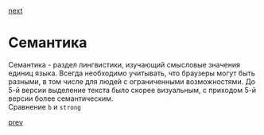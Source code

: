 <a href="05.md">next</a>

<h1>
Семантика
</h1>

<div>
Семантика - раздел лингвистики, изучающий смысловые значения единиц языка.
Всегда необходимо учитывать, что браузеры могут быть разными, в том числе для людей с ограниченными возможностями.
До 5-й версии выделение текста было скорее визуальным, с приходом 5-й версии более семантическим.
</div>

<div>
Cравнение <code>b</code> и <code>strong</code>
</div>

<a href="03.md">prev</a>